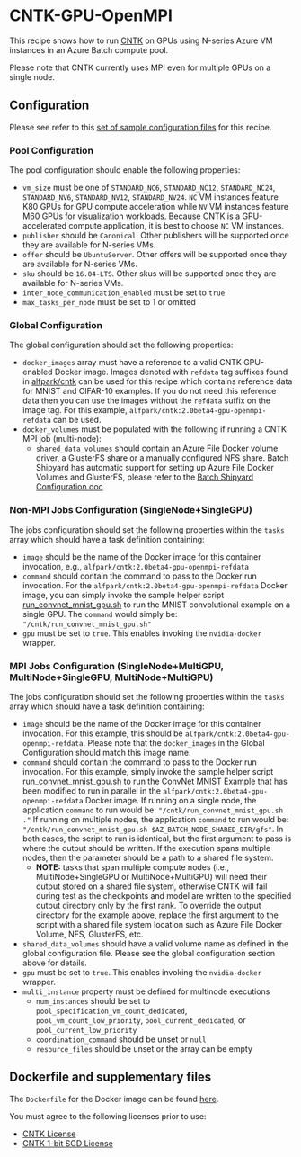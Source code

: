 # CNTK-GPU-OpenMPI
This recipe shows how to run [CNTK](https://cntk.ai/) on
GPUs using N-series Azure VM instances in an Azure Batch compute pool.

Please note that CNTK currently uses MPI even for multiple GPUs on a single
node.

## Configuration
Please see refer to this [set of sample configuration files](./config) for
this recipe.

### Pool Configuration
The pool configuration should enable the following properties:
* `vm_size` must be one of `STANDARD_NC6`, `STANDARD_NC12`, `STANDARD_NC24`,
`STANDARD_NV6`, `STANDARD_NV12`, `STANDARD_NV24`. `NC` VM instances feature
K80 GPUs for GPU compute acceleration while `NV` VM instances feature
M60 GPUs for visualization workloads. Because CNTK is a GPU-accelerated
compute application, it is best to choose `NC` VM instances.
* `publisher` should be `Canonical`. Other publishers will be supported
once they are available for N-series VMs.
* `offer` should be `UbuntuServer`. Other offers will be supported once they
are available for N-series VMs.
* `sku` should be `16.04-LTS`. Other skus will be supported once they are
available for N-series VMs.
* `inter_node_communication_enabled` must be set to `true`
* `max_tasks_per_node` must be set to 1 or omitted

### Global Configuration
The global configuration should set the following properties:
* `docker_images` array must have a reference to a valid CNTK GPU-enabled
Docker image. Images denoted with `refdata` tag suffixes found in
[alfpark/cntk](https://hub.docker.com/r/alfpark/cntk/)
can be used for this recipe which contains reference data for MNIST and
CIFAR-10 examples. If you do not need this reference data then you can use
the images without the `refdata` suffix on the image tag. For this example,
`alfpark/cntk:2.0beta4-gpu-openmpi-refdata` can be used.
* `docker_volumes` must be populated with the following if running a CNTK MPI
job (multi-node):
  * `shared_data_volumes` should contain an Azure File Docker volume driver,
    a GlusterFS share or a manually configured NFS share. Batch
    Shipyard has automatic support for setting up Azure File Docker Volumes
    and GlusterFS, please refer to the
    [Batch Shipyard Configuration doc](../../docs/10-batch-shipyard-configuration.md).

### Non-MPI Jobs Configuration (SingleNode+SingleGPU)
The jobs configuration should set the following properties within the `tasks`
array which should have a task definition containing:
* `image` should be the name of the Docker image for this container invocation,
e.g., `alfpark/cntk:2.0beta4-gpu-openmpi-refdata`
* `command` should contain the command to pass to the Docker run invocation.
For the `alfpark/cntk:2.0beta4-gpu-openmpi-refdata` Docker image, you can
simply invoke the sample helper script
[run\_convnet\_mnist\_gpu.sh](docker/run_convnet_mnist_gpu.sh) to run
the MNIST convolutional example on a single GPU. The `command` would simply
be: `"/cntk/run_convnet_mnist_gpu.sh"`
* `gpu` must be set to `true`. This enables invoking the `nvidia-docker`
wrapper.

### MPI Jobs Configuration (SingleNode+MultiGPU, MultiNode+SingleGPU, MultiNode+MultiGPU)
The jobs configuration should set the following properties within the `tasks`
array which should have a task definition containing:
* `image` should be the name of the Docker image for this container invocation.
For this example, this should be `alfpark/cntk:2.0beta4-gpu-openmpi-refdata`.
Please note that the `docker_images` in the Global Configuration should match
this image name.
* `command` should contain the command to pass to the Docker run invocation.
For this example, simply invoke the sample helper script
[run\_convnet\_mnist\_gpu.sh](docker/run_convnet_mnist_gpu.sh) to run
the ConvNet MNIST Example that has been modified to run in parallel in
the `alfpark/cntk:2.0beta4-gpu-openmpi-refdata` Docker image. If running on
a single node, the application `command` to run would be:
`"/cntk/run_convnet_mnist_gpu.sh ."` If running on multiple nodes, the
application `command` to run would be:
`"/cntk/run_convnet_mnist_gpu.sh $AZ_BATCH_NODE_SHARED_DIR/gfs"`. In both
cases, the script to run is identical, but the first argument to pass is where
the output should be written. If the execution spans multiple nodes, then
the parameter should be a path to a shared file system.
  * **NOTE:** tasks that span multiple compute nodes
    (i.e., MultiNode+SingleGPU or MultiNode+MultiGPU) will need their output
    stored on a shared file system, otherwise CNTK will fail during test
    as the checkpoints and model are written to the specified output directory
    only by the first rank. To override the output directory for
    the example above, replace the first argument to the script with a shared
    file system location such as Azure File Docker Volume, NFS, GlusterFS, etc.
* `shared_data_volumes` should have a valid volume name as defined in the
global configuration file. Please see the global configuration section above
for details.
* `gpu` must be set to `true`. This enables invoking the `nvidia-docker`
wrapper.
* `multi_instance` property must be defined for multinode executions
  * `num_instances` should be set to `pool_specification_vm_count_dedicated`,
    `pool_vm_count_low_priority`, `pool_current_dedicated`, or
    `pool_current_low_priority`
  * `coordination_command` should be unset or `null`
  * `resource_files` should be unset or the array can be empty

## Dockerfile and supplementary files
The `Dockerfile` for the Docker image can be found [here](./docker).

You must agree to the following licenses prior to use:
* [CNTK License](https://github.com/Microsoft/CNTK/blob/master/LICENSE.md)
* [CNTK 1-bit SGD License](https://github.com/microsoft/cntk/wiki/CNTK-1bit-SGD-License)
